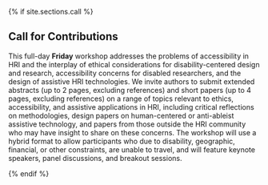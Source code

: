 
{% if site.sections.call %}

<a class="anchor" id="call"></a>

## Call for Contributions

This full-day **Friday** workshop addresses the problems of accessibility in HRI and the interplay of ethical considerations for disability-centered design and research, accessibility concerns for disabled researchers, and the design of assistive HRI technologies. We invite authors to submit extended abstracts (up to 2 pages, excluding references) and short papers (up to 4 pages, excluding references) on a range of topics relevant to ethics, accessibility, and assistive applications
in HRI, including critical reflections on methodologies, design papers on human-centered or anti-ableist assistive technology, and papers from those outside the HRI community who may have insight to share on these concerns.
The workshop will use a hybrid format to allow participants who due to disability, geographic, financial, or other constraints, are unable to travel, and will feature keynote speakers, panel discussions, and breakout sessions.

{% endif %}


